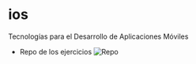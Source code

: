 # ios
Tecnologías para el Desarrollo de Aplicaciones Móviles

- Repo de los ejercicios
![Repo](https://github.com/yasmanets/ios)
